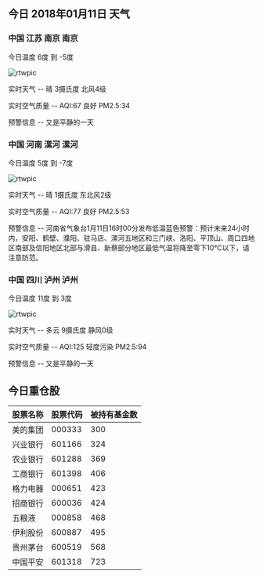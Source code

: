 ## 今日 2018年01月11日 天气
### 中国 江苏 南京 南京

今日温度 6度 到 -5度

![rtwpic](http://app1.showapi.com/weather/icon/day/00.png)

实时天气 -- 晴 3摄氏度 北风4级

实时空气质量 -- AQI:67 良好 PM2.5:34

预警信息 -- 又是平静的一天
    
### 中国 河南 漯河 漯河

今日温度 5度 到 -7度

![rtwpic](http://app1.showapi.com/weather/icon/day/00.png)

实时天气 -- 晴 1摄氏度 东北风2级

实时空气质量 -- AQI:77 良好 PM2.5:53

预警信息 -- 河南省气象台1月11日16时00分发布低温蓝色预警：预计未来24小时内，安阳、鹤壁、濮阳、驻马店、漯河五地区和三门峡、洛阳、平顶山、周口四地区南部及信阳地区北部与滑县、新蔡部分地区最低气温将降至零下10℃以下，请注意防范。
    
### 中国 四川 泸州 泸州

今日温度 11度 到 3度

![rtwpic](http://app1.showapi.com/weather/icon/day/01.png)

实时天气 -- 多云 9摄氏度 静风0级

实时空气质量 -- AQI:125 轻度污染 PM2.5:94

预警信息 -- 又是平静的一天
    
## 今日重仓股 

|股票名称|股票代码|被持有基金数|
|---|---|---|
|美的集团|000333|300|
|兴业银行|601166|324|
|农业银行|601288|369|
|工商银行|601398|406|
|格力电器|000651|423|
|招商银行|600036|424|
|五粮液|000858|468|
|伊利股份|600887|495|
|贵州茅台|600519|568|
|中国平安|601318|723|
